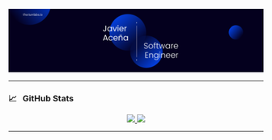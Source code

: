 [![banner](/public/banner.png)](https://thoriumlabs.io)

---
### &#x1f4c8; &nbsp; GitHub Stats

<div align="center">
    <a href="https://github.com/j0nl1">
        <img height="150em" src="https://github-readme-stats.vercel.app/api?username=j0nl1&title_color=0440DE&text_color=fff&bg_color=04001e&icon_color=0440DE&show_icons=true&hide_border=true&count_private=true&hide_title=true" />
        <img height="150em" src="https://github-readme-stats.vercel.app/api/top-langs/?username=j0nl1&layout=compact&langs_count=6&title_color=0440DE&text_color=fff&bg_color=04001e&hide_border=true&hide_title=true" />
    </a>
</div>

---
